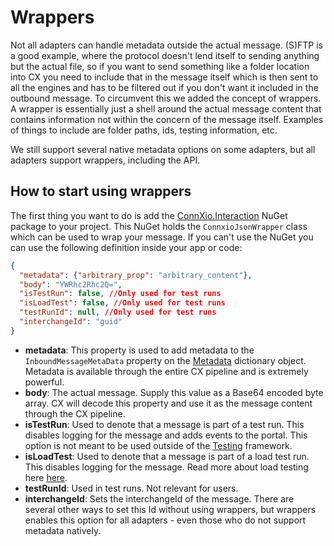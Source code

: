 # Wrappers

Not all adapters can handle metadata outside the actual message. (S)FTP is a good example, where the protocol doesn't lend itself to sending anything but the actual file, so if you want to send something like a folder location into CX you need to include that in the message itself which is then sent to all the engines and has to be filtered out if you don't want it included in the outbound message. To circumvent this we added the concept of wrappers. A wrapper is essentially just a shell around the actual message content that contains information not within the concern of the message itself. Examples of things to include are folder paths, ids, testing information, etc.

We still support several native metadata options on some adapters, but all adapters support wrappers, including the API.

## How to start using wrappers

The first thing you want to do is add the [ConnXio.Interaction](/interaction/connxio-interaction-nuget) NuGet package to your project. This NuGet holds the `ConnxioJsonWrapper` class which can be used to wrap your message. If you can't use the NuGet you can use the following definition inside your app or code:

``` json
{
  "metadata": {"arbitrary_prop": "arbitrary_content"},
  "body": "YWRhc2Rhc2Q=",
  "isTestRun": false, //Only used for test runs
  "isLoadTest": false, //Only used for test runs
  "testRunId": null, //Only used for test runs
  "interchangeId": "guid"
}
```

* **metadata**: This property is used to add metadata to the `InboundMessageMetaData` property on the [Metadata](/integrations/metadata) dictionary object. Metadata is available through the entire CX pipeline and is extremely powerful.
* **body**: The actual message. Supply this value as a Base64 encoded byte array. CX will decode this property and use it as the message content through the CX pipeline.
* **isTestRun**: Used to denote that a message is part of a test run. This disables logging for the message and adds events to the portal. This option is not meant to be used outside of the [Testing](/connxio-portal/testing) framework.
* **isLoadTest**: Used to denote that a message is part of a load test run. This disables logging for the message. Read more about load testing here [here](/connxio-portal/testing).
* **testRunId**: Used in test runs. Not relevant for users.
* **interchangeId**: Sets the interchangeId of the message. There are several other ways to set this Id without using wrappers, but wrappers enables this option for all adapters - even those who do not support metadata natively.
